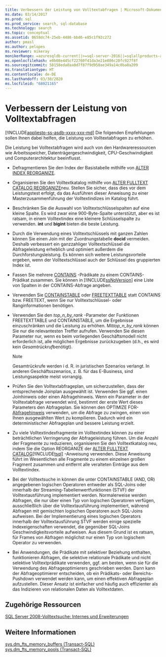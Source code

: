 ```yaml
---
title: Verbessern der Leistung von Volltextabfragen | Microsoft-Dokumentation
ms.date: 03/14/2017
ms.prod: sql
ms.prod_service: search, sql-database
ms.technology: search
ms.topic: conceptual
ms.assetid: 0658dc74-25eb-4486-bbd6-e85c1f92c272
author: pmasl
ms.author: pelopes
ms.reviewer: mikeray
monikerRange: =azuresqldb-current||>=sql-server-2016||=sqlallproducts-allversions||>=sql-server-linux-2017||=azuresqldb-mi-current
ms.openlocfilehash: e0b08e445cf22760f41da3e21e086c20fc927f8f
ms.sourcegitcommit: 58158eda0aa0d7f87f9d958ae349a14c0ba8a209
ms.translationtype: HT
ms.contentlocale: de-DE
ms.lasthandoff: 03/30/2020
ms.locfileid: "68021165"
---
```

# <a name="improve-the-performance-of-full-text-queries"></a>Verbessern der Leistung von Volltextabfragen
[!INCLUDE[appliesto-ss-asdb-xxxx-xxx-md](../../includes/appliesto-ss-asdb-xxxx-xxx-md.md)]
  Die folgenden Empfehlungen sollen Ihnen dabei helfen, die Leistung von Volltextabfragen zu erhöhen.  
  
 Die Leistung bei Volltextabfragen wird auch von den Hardwareressourcen wie Arbeitsspeicher, Datenträgergeschwindigkeit, CPU-Geschwindigkeit und Computerarchitektur beeinflusst.  
  
-   Defragmentieren Sie den Index der Basistabelle mithilfe von [ALTER INDEX REORGANIZE](../../t-sql/statements/alter-index-transact-sql.md).  
  
-   Organisieren Sie den Volltextkatalog mithilfe von [ALTER FULLTEXT CATALOG REORGANIZE](../../t-sql/statements/alter-fulltext-catalog-transact-sql.md)neu. Stellen Sie sicher, dass dies vor dem Leistungstest erfolgt, da das Ausführen dieser Anweisung zu einer Masterzusammenführung der Volltextindizes im Katalog führt.  
  
-   Beschränken Sie die Auswahl von Volltextschlüsselspalten auf eine kleine Spalte. Es wird zwar eine 900-Byte-Spalte unterstützt, aber es ist ratsam, in einem Volltextindex eine kleinere Schlüsselspalte zu verwenden. **int** und **bigint** bieten die beste Leistung.  
  
-   Durch die Verwendung eines Volltextschlüssels mit ganzen Zahlen können Sie einen Join mit der Zuordnungstabelle **docid** vermeiden. Deshalb verbessert ein ganzzahliger Volltextschlüssel die Abfrageleistung erheblich und optimiert außerdem die Durchforstungsleistung. Es können sich weitere Leistungsvorteile ergeben, wenn der Volltextschlüssel auch der Schlüssel des gruppierten Index ist.  
  
-   Fassen Sie mehrere [CONTAINS](../../t-sql/queries/contains-transact-sql.md) -Prädikate zu einem CONTAINS-Prädikat zusammen. Sie können in [!INCLUDE[ssNoVersion](../../includes/ssnoversion-md.md)] eine Liste von Spalten in der CONTAINS-Abfrage angeben.  
  
-   Verwenden Sie [CONTAINSTABLE](../../relational-databases/system-functions/containstable-transact-sql.md) oder [FREETEXTTABLE](../../relational-databases/system-functions/freetexttable-transact-sql.md) statt CONTAINS bzw. FREETEXT, wenn Sie nur Volltextschlüssel- oder Ranginformationen benötigen.  
  
-   Verwenden Sie den *top_n_by_rank* -Parameter der Funktionen FREETEXTTABLE und CONTAINSTABLE, um die Ergebnisse einzuschränken und die Leistung zu erhöhen. Mit*top_n_by_rank* können Sie nur die relevantesten Treffer aufrufen. Verwenden Sie diesen Parameter nur, wenn es beim vorliegenden Geschäftsmodell nicht erforderlich ist, alle möglichen Ergebnisse zurückzugeben (d.h., es wird kein *Gesamtrückruf*benötigt).  
  
    > [!NOTE]  
    >  Gesamtrückrufe werden i d. R. in juristischen Szenarios verlangt. In anderen Geschäftsszenarios, z. B. für das E-Business, sind Leistungsaspekte meist vorrangig.  
  
-   Prüfen Sie den Volltextabfrageplan, um sicherzustellen, dass der entsprechende Joinplan ausgewählt ist. Verwenden Sie ggf. einen Joinhinweis oder einen Abfragehinweis. Wenn ein Parameter in der Volltextabfrage verwendet wird, bestimmt der erste Wert dieses Parameters den Abfrageplan. Sie können den OPTIMIZE FOR- [Abfragehinweis](../../t-sql/queries/hints-transact-sql-query.md) verwenden, um die Abfrage zu zwingen, einen von Ihnen ausgewählten Wert zu kompilieren. Dadurch wird ein deterministischer Abfrageplan und bessere Leistung erzielt.  
  
-   Zu viele Volltextindexfragmente im Volltextindex können zu einer beträchtlichen Verringerung der Abfrageleistung führen. Um die Anzahl der Fragmente zu reduzieren, organisieren Sie den Volltextkatalog neu, indem Sie die Option REORGANIZE der [ALTER FULLTEXT CATALOG](../../t-sql/statements/alter-fulltext-catalog-transact-sql.md)[!INCLUDE[tsql](../../includes/tsql-md.md)] -Anweisung verwenden. Diese Anweisung führt im Wesentlichen alle Fragmente zu einem einzelnen großen Fragment zusammen und entfernt alle veralteten Einträge aus dem Volltextindex.  
  
-   Bei der Volltextsuche in  können die unter CONTAINSTABLE (AND, OR) angegebenen logischen Operatoren entweder als SQL-Joins oder innerhalb der Streaming-Tabellenwertfunktionen (STVF) der Volltextausführung implementiert werden. Normalerweise werden Abfragen, die nur über einen Typ von logischen Operatoren verfügen, ausschließlich über die Volltextausführung implementiert, während Abfragen mit gemischten logischen Operatoren auch SQL-Joins aufweisen. Bei der Implementierung eines logischen Operators innerhalb der Volltextausführung STVF werden einige spezielle Indexeigenschaften verwendet, die gegenüber SQL-Joins Geschwindigkeitsvorteile aufweisen. Aus diesem Grund ist es ratsam, für Frames von Abfragen möglichst nur einen Typ von logischem Operator zu verwenden.  
  
-   Bei Anwendungen, die Prädikate mit selektiver Beziehung enthalten, funktionieren Abfragen, die selektive relationale Prädikate und nicht selektive Volltextprädikate verwenden, ggf. am besten, wenn sie für die Verwendung des Abfrageoptimierers geschrieben werden. Dann kann der Abfrageoptimierer entscheiden, ob ein Prädikats- oder Bereichs-Pushdown verwendet werden kann, um einen effektiven Abfrageplan aufzustellen. Dieser Ansatz ist einfacher und häufig auch effizienter als das Indizieren von relationalen Daten als Volltextdaten.  
  
## <a name="related-resources"></a>Zugehörige Ressourcen  
 [SQL Server 2008-Volltextsuche: Internes und Erweiterungen](https://go.microsoft.com/fwlink/?LinkId=129544)  
  
## <a name="see-also"></a>Weitere Informationen  
 [sys.dm_fts_memory_buffers &#40;Transact-SQL&#41;](../../relational-databases/system-dynamic-management-views/sys-dm-fts-memory-buffers-transact-sql.md)   
 [sys.dm_fts_memory_pools &#40;Transact-SQL&#41;](../../relational-databases/system-dynamic-management-views/sys-dm-fts-memory-pools-transact-sql.md)  
  
  
